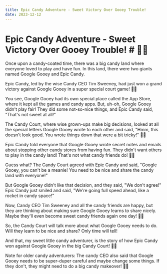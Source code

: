 ```yaml
---
title: Epic Candy Adventure - Sweet Victory Over Gooey Trouble!
date: 2023-12-12
---
```

# Epic Candy Adventure - Sweet Victory Over Gooey Trouble! # 🍭🚀

Once upon a candy-coated time, there was a big candy land where everyone loved to play and have fun. In this land, there were two giants named Google Gooey and Epic Candy.

Epic Candy, led by the wise Candy CEO Tim Sweeney, had just won a grand victory against Google Gooey in a super special court game! 🎉🍬

You see, Google Gooey had its own special place called the App Store, where it kept all the games and candy apps. But, uh-oh, Google Gooey didn't play fair! They did some not-so-nice things, and Epic Candy said, "That's not sweet at all!"

The Candy Court, where wise grown-ups make big decisions, looked at all the special letters Google Gooey wrote to each other and said, "Hmm, this doesn't look good. You wrote things down that were a bit tricky!" 📝😬

Epic Candy told everyone that Google Gooey wrote secret notes and emails about stopping other candy stores from having fun. They didn't want others to play in the candy land! That's not what candy friends do! 🍫🍭

Guess what? The Candy Court agreed with Epic Candy and said, "Google Gooey, you can't be a meanie! You need to be nice and share the candy land with everyone!"

But Google Gooey didn't like that decision, and they said, "We don't agree!" Epic Candy just smiled and said, "We're going full speed ahead, like a rocket in candy space!"

Now, Candy CEO Tim Sweeney and all the candy friends are happy, but they are thinking about making sure Google Gooey learns to share nicely. Maybe they'll even become sweet candy friends again one day! 🚀🤝

So, the Candy Court will talk more about what Google Gooey needs to do. Will they learn to be nice and share? Only time will tell!

And that, my sweet little candy adventurer, is the story of how Epic Candy won against Google Gooey in the big Candy Court! 🌈🍬

Note for older candy adventurers: The candy CEO also said that Google Gooey needs to be super-duper careful and maybe change some things. If they don't, they might need to do a big candy makeover! 🍭✨